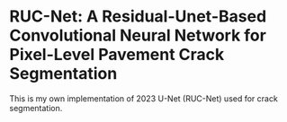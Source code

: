 # RUC-Net: A Residual-Unet-Based Convolutional Neural Network for Pixel-Level Pavement Crack Segmentation
This is my own implementation of 2023 U-Net (RUC-Net) used for crack segmentation. 
